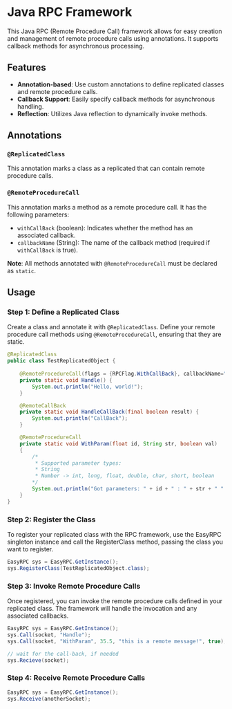 # Java RPC Framework

This Java RPC (Remote Procedure Call) framework allows for easy creation and management of remote procedure calls using annotations. It supports callback methods for asynchronous processing.

## Features

- **Annotation-based**: Use custom annotations to define replicated classes and remote procedure calls.
- **Callback Support**: Easily specify callback methods for asynchronous handling.
- **Reflection**: Utilizes Java reflection to dynamically invoke methods.

## Annotations

### `@ReplicatedClass`

This annotation marks a class as a replicated that can contain remote procedure calls.

### `@RemoteProcedureCall`

This annotation marks a method as a remote procedure call. It has the following parameters:

- `withCallBack` (boolean): Indicates whether the method has an associated callback.
- `callbackName` (String): The name of the callback method (required if `withCallBack` is true).

**Note**: All methods annotated with `@RemoteProcedureCall` must be declared as `static`.

## Usage

### Step 1: Define a Replicated Class

Create a class and annotate it with `@ReplicatedClass`. Define your remote procedure call methods using `@RemoteProcedureCall`, ensuring that they are static.

```java
@ReplicatedClass
public class TestReplicatedObject {
    
    @RemoteProcedureCall(flags = {RPCFlag.WithCallBack}, callbackName="HandleCallBack")
    private static void Handle() {
        System.out.println("Hello, world!"); 
    }

    @RemoteCallBack
    private static void HandleCallBack(final boolean result) {
        System.out.println("CallBack"); 
    }

    @RemoteProcedureCall 
    private static void WithParam(float id, String str, boolean val) 
    {
        /* 
         * Supported parameter types:
         * String
         * Number -> int, long, float, double, char, short, boolean
        */
        System.out.println("Got parameters: " + id + " : " + str + " " + val);
    }
}
```

### Step 2: Register the Class
To register your replicated class with the RPC framework, use the EasyRPC singleton instance and call the RegisterClass method, passing the class you want to register.


```java
EasyRPC sys = EasyRPC.GetInstance();
sys.RegisterClass(TestReplicatedObject.class);
```

### Step 3: Invoke Remote Procedure Calls
Once registered, you can invoke the remote procedure calls defined in your replicated class. The framework will handle the invocation and any associated callbacks.
```java
EasyRPC sys = EasyRPC.GetInstance();
sys.Call(socket, "Handle");
sys.Call(socket, "WithParam", 35.5, "this is a remote message!", true);

// wait for the call-back, if needed
sys.Recieve(socket);    
```

### Step 4: Receive Remote Procedure Calls
```java
EasyRPC sys = EasyRPC.GetInstance();
sys.Receive(anotherSocket);
```